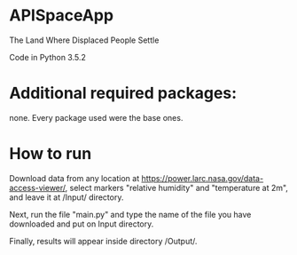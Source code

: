 # APISpaceApp
The Land Where Displaced People Settle

Code in Python 3.5.2

# Additional required packages:
none. Every package used were the base ones.

# How to run
Download data from any location at https://power.larc.nasa.gov/data-access-viewer/, select markers "relative humidity" and "temperature  at 2m", and leave it at /Input/ directory.

Next, run the file "main.py" and type the name of the file you have downloaded and put on Input directory.

Finally, results will appear inside directory /Output/.

